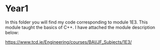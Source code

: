 # Year1

In this folder you will find my code corresponding to module 1E3. This module taught the basics of C++. I have attached the module description below:

  https://www.tcd.ie/Engineering/courses/BAI/JF_Subjects/1E3/
  
  
